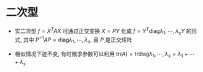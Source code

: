 # 二次型

- 实二次型 $f=X^TAX$ 可通过正交变换 $X=PY$ 化成 $f=Y^T\text{diag}{\lambda_1,\cdots,\lambda_s}Y$ 的形式, 其中 $P^{-1}AP = \text{diag}{\lambda_1,\cdots,\lambda_s}$, 且 $P$ 是正交矩阵

- 相似情况下迹不变, 有时候求参数可以利用 $\text{tr}(A)=\text{tr}\text{diag}{\lambda_1,\cdots,\lambda_s}=\lambda_1+\cdots+\lambda_s$









